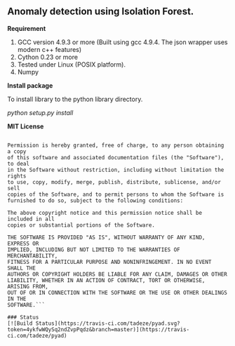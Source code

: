## Anomaly detection using Isolation Forest.

**Requirement**

1. GCC version 4.9.3 or more (Built using gcc 4.9.4. The json wrapper uses modern c++ features)
2. Cython 0.23 or more
3. Tested under Linux (POSIX platform).
4. Numpy


**Install package**

To install library to the python library directory.

*python setup.py install*



**MIT License**


```Copyright (c) 2017 Tadesse Zemicheal

Permission is hereby granted, free of charge, to any person obtaining a copy
of this software and associated documentation files (the "Software"), to deal
in the Software without restriction, including without limitation the rights
to use, copy, modify, merge, publish, distribute, sublicense, and/or sell
copies of the Software, and to permit persons to whom the Software is
furnished to do so, subject to the following conditions:

The above copyright notice and this permission notice shall be included in all
copies or substantial portions of the Software.

THE SOFTWARE IS PROVIDED "AS IS", WITHOUT WARRANTY OF ANY KIND, EXPRESS OR
IMPLIED, INCLUDING BUT NOT LIMITED TO THE WARRANTIES OF MERCHANTABILITY,
FITNESS FOR A PARTICULAR PURPOSE AND NONINFRINGEMENT. IN NO EVENT SHALL THE
AUTHORS OR COPYRIGHT HOLDERS BE LIABLE FOR ANY CLAIM, DAMAGES OR OTHER
LIABILITY, WHETHER IN AN ACTION OF CONTRACT, TORT OR OTHERWISE, ARISING FROM,
OUT OF OR IN CONNECTION WITH THE SOFTWARE OR THE USE OR OTHER DEALINGS IN THE
SOFTWARE.```

### Status
[![Build Status](https://travis-ci.com/tadeze/pyad.svg?token=4ykfwWQySq2ndZvpPqdz&branch=master)](https://travis-ci.com/tadeze/pyad)
  
  
  
